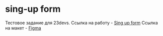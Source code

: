# sing-up form
Тестовое задание для 23devs.
Ссылка на работу - [Sing up form](https://mariasuz.github.io/sing-up/)
Ссылка на макет - [Figma](https://www.figma.com/design/B34HAXaZi98a2qEZtMyDj3/20-Screen-Login-%26-Register-Mobile-App-(Community)?node-id=0-1&node-type=canvas&t=RIOAlrCxUMTUXTf8-0)
